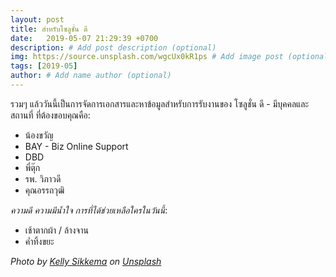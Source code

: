 ```yaml
---
layout: post
title: สำหรับโซลูชั่น ดี
date:   2019-05-07 21:29:39 +0700
description: # Add post description (optional)
img: https://source.unsplash.com/wgcUx0kR1ps # Add image post (optional)
tags: [2019-05]
author: # Add name author (optional)
---
```

รวมๆ แล้ววันนี้เป็นการจัดการเอกสารและหาข้อมูลสำหรับการรับงานของ โซลูชั่น ดี - มีบุคคลและสถานที่ ที่ต้องขอบคุณคือ:
- น้องขวัญ
- BAY - Biz Online Support
- DBD
- พี่ตุ๊ก
- รพ. วิภาวดี
- คุณอรรถวุฒิ <i class="fa fa-child" style="color:plum"></i>

*ความดี ความมีน้ำใจ การที่ได้ช่วยเหลือใครในวันนี้*:
- เช้าตากผ้า / ล้างจาน
- ค่ำทิ้งขยะ

*Photo by [Kelly Sikkema](https://unsplash.com/@kellysikkema) on [Unsplash](https://unsplash.com)*
